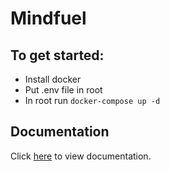 # Mindfuel

## To get started:

- Install docker
- Put .env file in root
- In root run `docker-compose up -d`

## Documentation

Click [here](https://code-the-change-yyc.github.io/Mindfuel-Activity-Board) to view documentation.
